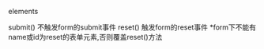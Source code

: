 elements

submit() 不触发form的submit事件
reset() 触发form的reset事件
*form下不能有name或id为reset的表单元素,否则覆盖reset()方法
